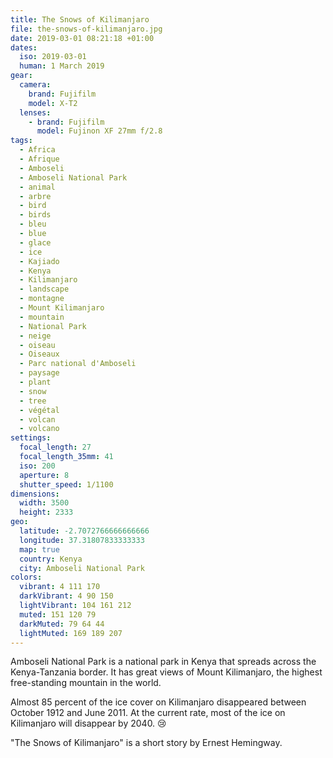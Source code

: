 ```yaml
---
title: The Snows of Kilimanjaro
file: the-snows-of-kilimanjaro.jpg
date: 2019-03-01 08:21:18 +01:00
dates:
  iso: 2019-03-01
  human: 1 March 2019
gear:
  camera:
    brand: Fujifilm
    model: X-T2
  lenses:
    - brand: Fujifilm
      model: Fujinon XF 27mm f/2.8
tags:
  - Africa
  - Afrique
  - Amboseli
  - Amboseli National Park
  - animal
  - arbre
  - bird
  - birds
  - bleu
  - blue
  - glace
  - ice
  - Kajiado
  - Kenya
  - Kilimanjaro
  - landscape
  - montagne
  - Mount Kilimanjaro
  - mountain
  - National Park
  - neige
  - oiseau
  - Oiseaux
  - Parc national d'Amboseli
  - paysage
  - plant
  - snow
  - tree
  - végétal
  - volcan
  - volcano
settings:
  focal_length: 27
  focal_length_35mm: 41
  iso: 200
  aperture: 8
  shutter_speed: 1/1100
dimensions:
  width: 3500
  height: 2333
geo:
  latitude: -2.7072766666666666
  longitude: 37.31807833333333
  map: true
  country: Kenya
  city: Amboseli National Park
colors:
  vibrant: 4 111 170
  darkVibrant: 4 90 150
  lightVibrant: 104 161 212
  muted: 151 120 79
  darkMuted: 79 64 44
  lightMuted: 169 189 207
---
```


Amboseli National Park is a national park in Kenya that spreads across the Kenya-Tanzania border. It has great views of Mount Kilimanjaro, the highest free-standing mountain in the world.

Almost 85 percent of the ice cover on Kilimanjaro disappeared between October 1912 and June 2011. At the current rate, most of the ice on Kilimanjaro will disappear by 2040. 😢

"The Snows of Kilimanjaro" is a short story by Ernest Hemingway.
